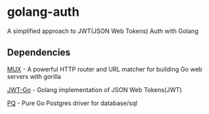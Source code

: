 # golang-auth
A simplified approach to JWT(JSON Web Tokens) Auth with Golang

## Dependencies
[MUX](https://github.com/gorilla/mux) - A powerful HTTP router and URL matcher for building Go web servers with gorilla

[JWT-Go](github.com/dgrijalva/jwt-go) - Golang implementation of JSON Web Tokens(JWT)

[PQ](https://github.com/lib/pq) - Pure Go Postgres driver for database/sql


